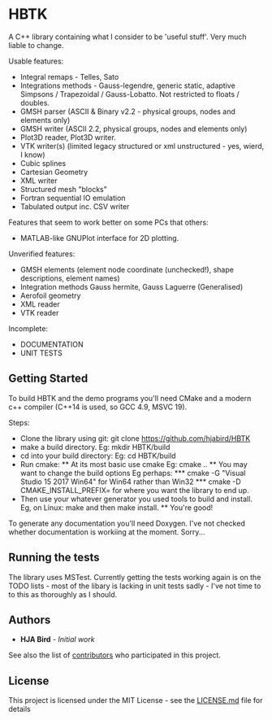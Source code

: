 # HBTK
A C++ library containing what I consider to be 'useful stuff'. Very much liable to change.

Usable features:
* Integral remaps - Telles, Sato
* Integrations methods - Gauss-legendre, generic static, adaptive Simpsons / Trapezoidal / Gauss-Lobatto. Not restricted to floats / doubles.
* GMSH parser (ASCII & Binary v2.2 - physical groups, nodes and elements only)
* GMSH writer (ASCII 2.2, physical groups, nodes and elements only)
* Plot3D reader, Plot3D writer.
* VTK writer(s) (limited legacy structured or xml unstructured - yes, wierd, I know)
* Cubic splines
* Cartesian Geometry
* XML writer
* Structured mesh "blocks"
* Fortran sequential IO emulation
* Tabulated output inc. CSV writer

Features that seem to work better on some PCs that others:
* MATLAB-like GNUPlot interface for 2D plotting.

Unverified features:
* GMSH elements (element node coordinate (unchecked!), shape descriptions, element names)
* Integration methods Gauss hermite, Gauss Laguerre (Generalised)
* Aerofoil geometry
* XML reader
* VTK reader

Incomplete:
* DOCUMENTATION
* UNIT TESTS

## Getting Started

To build HBTK and the demo programs you'll need CMake and a modern c++ compiler (C++14 is used, so GCC 4.9, MSVC 19). 

Steps:
* Clone the library using git: git clone https://github.com/hjabird/HBTK
* make a build directory. Eg: mkdir HBTK/build
* cd into your build directory: Eg: cd HBTK/build
* Run cmake:
** At its most basic use cmake <path to HBTK> Eg: cmake ..
** You may want to change the build options Eg perhaps:
*** cmake -G "Visual Studio 15 2017 Win64" for Win64 rather than Win32
*** cmake -D CMAKE_INSTALL_PREFIX=<path to install> for where you want the library to end up.
* Then use your whatever generator you used tools to build and install. Eg, on Linux:
  make and then make install.
** You're good!

To generate any documentation you'll need Doxygen. I've not checked whether documentation is workiing at the moment.
Sorry...

## Running the tests

The library uses MSTest. Currently getting the tests working again is on the TODO lists - most of the
libary is lacking in unit tests sadly - I've not time to to this as thoroughly as I should.

## Authors

* **HJA Bird** - *Initial work*

See also the list of [contributors](https://github.com/hjabird/Quad1D/contributors) who participated in this project.

## License

This project is licensed under the MIT License - see the [LICENSE.md](LICENSE.md) file for details
